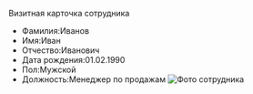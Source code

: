 Визитная карточка сотрудника
- Фамилия:Иванов
- Имя:Иван
- Отчество:Иванович
- Дата рождения:01.02.1990
- Пол:Мужской
- Должность:Менеджер по продажам
![Фото сотрудника](https://gde.ru/images/img_ru/700/12/8c/128cfa4841cac4bc98df8166cc8ba342.jpg)
